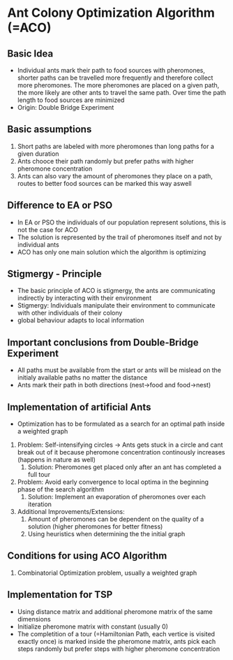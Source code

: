 # Ant Colony Optimization Algorithm (=ACO)

## Basic Idea
- Individual ants mark their path to food sources with pheromones, shorter paths can be travelled more frequently and therefore collect more pheromones. The more pheromones are placed on a given path, the more likely are other ants to travel the same path. Over time the path length to food sources are minimized
- Origin: Double Bridge Experiment


## Basic assumptions
1. Short paths are labeled with more pheromones than long paths for a given duration
2. Ants chooce their path randomly but prefer paths with higher pheromone concentration
3. Ants can also vary the amount of pheromones they place on a path, routes to better food sources can be marked this way aswell


## Difference to EA or PSO
- In EA or PSO the individuals of our population represent solutions, this is not the case for ACO
- The solution is represented by the trail of pheromones itself and not by individual ants 
- ACO has only one main solution which the algorithm is optimizing


## Stigmergy - Principle
- The basic principle of ACO is stigmergy, the ants are communicating indirectly by interacting with their environment
- Stigmergy: Individuals manipulate their environment to communicate with other individuals of their colony
- global behaviour adapts to local information


## Important conclusions from Double-Bridge Experiment
- All paths must be available from the start or ants will be mislead on the initialy available paths no matter the distance
- Ants mark their path in both directions (nest->food and food->nest)


## Implementation of artificial Ants
- Optimization has to be formulated as a search for an optimal path inside a weighted graph
1. Problem: Self-intensifying circles -> Ants gets stuck in a circle and cant break out of it because pheromone concentration continously increases (happens in nature as well)
   1. Solution: Pheromones get placed only after an ant has completed a full tour
2. Problem: Avoid early convergence to local optima in the beginning phase of the search algorithm
   1. Solution: Implement an evaporation of pheromones over each iteration 
3. Additional Improvements/Extensions:
   1. Amount of pheromones can be dependent on the quality of a solution (higher pheromones for better fitness)
   2. Using heuristics when determining the the initial graph


## Conditions for using ACO Algorithm
1. Combinatorial Optimization problem, usually a weighted graph


## Implementation for TSP
- Using distance matrix and additional pheromone matrix of the same dimensions
- Initialize pheromone matrix with constant (usually 0) 
- The completition of a tour (=Hamiltonian Path, each vertice is visited exactly once) is marked inside the pheromone matrix, ants pick each steps randomly but prefer steps with higher pheromone concentration